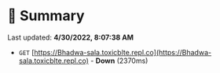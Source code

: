 # 📖 Summary
Last updated: **4/30/2022, 8:07:38 AM**

- `GET` [https://Bhadwa-sala.toxicblte.repl.co](https://Bhadwa-sala.toxicblte.repl.co) - **Down** (2370ms)
